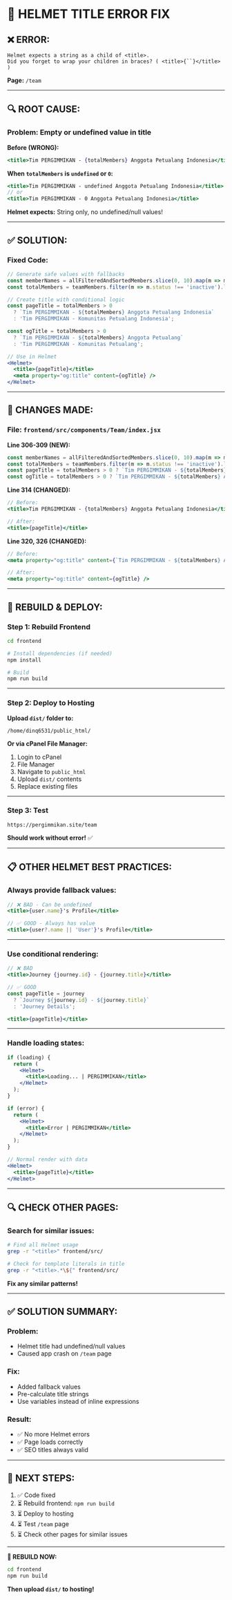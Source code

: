 # 🔧 HELMET TITLE ERROR FIX

## ❌ ERROR:

```
Helmet expects a string as a child of <title>. 
Did you forget to wrap your children in braces? ( <title>{``}</title> )
```

**Page:** `/team`

---

## 🔍 ROOT CAUSE:

### **Problem: Empty or undefined value in title**

**Before (WRONG):**
```jsx
<title>Tim PERGIMMIKAN - {totalMembers} Anggota Petualang Indonesia</title>
```

**When `totalMembers` is `undefined` or `0`:**
```jsx
<title>Tim PERGIMMIKAN - undefined Anggota Petualang Indonesia</title>
// or
<title>Tim PERGIMMIKAN - 0 Anggota Petualang Indonesia</title>
```

**Helmet expects:** String only, no undefined/null values!

---

## ✅ SOLUTION:

### **Fixed Code:**

```jsx
// Generate safe values with fallbacks
const memberNames = allFilteredAndSortedMembers.slice(0, 10).map(m => m.name).join(', ') || 'Tim Petualang';
const totalMembers = teamMembers.filter(m => m.status !== 'inactive').length;

// Create title with conditional logic
const pageTitle = totalMembers > 0 
  ? `Tim PERGIMMIKAN - ${totalMembers} Anggota Petualang Indonesia` 
  : 'Tim PERGIMMIKAN - Komunitas Petualang Indonesia';

const ogTitle = totalMembers > 0 
  ? `Tim PERGIMMIKAN - ${totalMembers} Anggota Petualang` 
  : 'Tim PERGIMMIKAN - Komunitas Petualang';

// Use in Helmet
<Helmet>
  <title>{pageTitle}</title>
  <meta property="og:title" content={ogTitle} />
</Helmet>
```

---

## 🔧 CHANGES MADE:

### **File:** `frontend/src/components/Team/index.jsx`

**Line 306-309 (NEW):**
```jsx
const memberNames = allFilteredAndSortedMembers.slice(0, 10).map(m => m.name).join(', ') || 'Tim Petualang';
const totalMembers = teamMembers.filter(m => m.status !== 'inactive').length;
const pageTitle = totalMembers > 0 ? `Tim PERGIMMIKAN - ${totalMembers} Anggota Petualang Indonesia` : 'Tim PERGIMMIKAN - Komunitas Petualang Indonesia';
const ogTitle = totalMembers > 0 ? `Tim PERGIMMIKAN - ${totalMembers} Anggota Petualang` : 'Tim PERGIMMIKAN - Komunitas Petualang';
```

**Line 314 (CHANGED):**
```jsx
// Before:
<title>Tim PERGIMMIKAN - {totalMembers} Anggota Petualang Indonesia</title>

// After:
<title>{pageTitle}</title>
```

**Line 320, 326 (CHANGED):**
```jsx
// Before:
<meta property="og:title" content={`Tim PERGIMMIKAN - ${totalMembers} Anggota Petualang`} />

// After:
<meta property="og:title" content={ogTitle} />
```

---

## 🚀 REBUILD & DEPLOY:

### **Step 1: Rebuild Frontend**

```bash
cd frontend

# Install dependencies (if needed)
npm install

# Build
npm run build
```

---

### **Step 2: Deploy to Hosting**

**Upload `dist/` folder to:**
```
/home/dinq6531/public_html/
```

**Or via cPanel File Manager:**
1. Login to cPanel
2. File Manager
3. Navigate to `public_html`
4. Upload `dist/` contents
5. Replace existing files

---

### **Step 3: Test**

```
https://pergimmikan.site/team
```

**Should work without error!** ✅

---

## 📋 OTHER HELMET BEST PRACTICES:

### **Always provide fallback values:**

```jsx
// ❌ BAD - Can be undefined
<title>{user.name}'s Profile</title>

// ✅ GOOD - Always has value
<title>{user?.name || 'User'}'s Profile</title>
```

---

### **Use conditional rendering:**

```jsx
// ❌ BAD
<title>Journey {journey.id} - {journey.title}</title>

// ✅ GOOD
const pageTitle = journey 
  ? `Journey ${journey.id} - ${journey.title}` 
  : 'Journey Details';

<title>{pageTitle}</title>
```

---

### **Handle loading states:**

```jsx
if (loading) {
  return (
    <Helmet>
      <title>Loading... | PERGIMMIKAN</title>
    </Helmet>
  );
}

if (error) {
  return (
    <Helmet>
      <title>Error | PERGIMMIKAN</title>
    </Helmet>
  );
}

// Normal render with data
<Helmet>
  <title>{pageTitle}</title>
</Helmet>
```

---

## 🔍 CHECK OTHER PAGES:

### **Search for similar issues:**

```bash
# Find all Helmet usage
grep -r "<title>" frontend/src/

# Check for template literals in title
grep -r "<title>.*\${" frontend/src/
```

**Fix any similar patterns!**

---

## ✅ SOLUTION SUMMARY:

### **Problem:**
- Helmet title had undefined/null values
- Caused app crash on `/team` page

### **Fix:**
- Added fallback values
- Pre-calculate title strings
- Use variables instead of inline expressions

### **Result:**
- ✅ No more Helmet errors
- ✅ Page loads correctly
- ✅ SEO titles always valid

---

## 🎯 NEXT STEPS:

1. ✅ Code fixed
2. ⏳ Rebuild frontend: `npm run build`
3. ⏳ Deploy to hosting
4. ⏳ Test `/team` page
5. ⏳ Check other pages for similar issues

---

**🔧 REBUILD NOW:**

```bash
cd frontend
npm run build
```

**Then upload `dist/` to hosting!**

